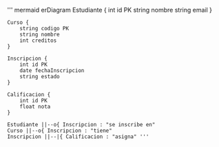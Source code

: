 ''' mermaid
erDiagram
    Estudiante {
        int id PK
        string nombre
        string email
    }

    Curso {
        string codigo PK
        string nombre
        int creditos
    }

    Inscripcion {
        int id PK
        date fechaInscripcion
        string estado
    }

    Calificacion {
        int id PK
        float nota
    }

    Estudiante ||--o{ Inscripcion : "se inscribe en"
    Curso ||--o{ Inscripcion : "tiene"
    Inscripcion ||--|{ Calificacion : "asigna" '''
    
